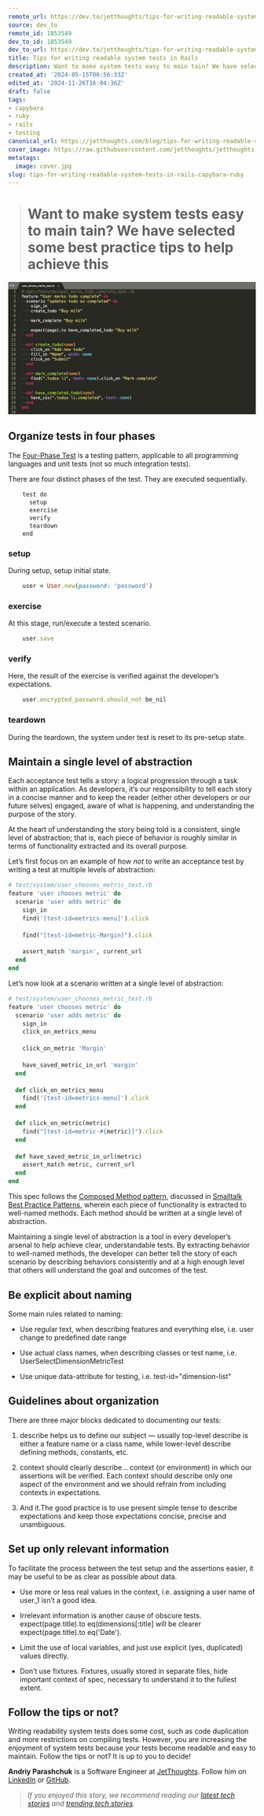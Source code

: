 ```yaml
---
remote_url: https://dev.to/jetthoughts/tips-for-writing-readable-system-tests-in-rails-4dnc
source: dev_to
remote_id: 1853549
dev_to_id: 1853549
dev_to_url: https://dev.to/jetthoughts/tips-for-writing-readable-system-tests-in-rails-4dnc
title: Tips for writing readable system tests in Rails
description: Want to make system tests easy to main tain? We have selected some best practice tips to...
created_at: '2024-05-15T06:56:33Z'
edited_at: '2024-11-26T16:04:36Z'
draft: false
tags:
- capybara
- ruby
- rails
- testing
canonical_url: https://jetthoughts.com/blog/tips-for-writing-readable-system-tests-in-rails-capybara-ruby/
cover_image: https://raw.githubusercontent.com/jetthoughts/jetthoughts.github.io/master/content/blog/tips-for-writing-readable-system-tests-in-rails-capybara-ruby/cover.jpg
metatags:
  image: cover.jpg
slug: tips-for-writing-readable-system-tests-in-rails-capybara-ruby
---
```

> # Want to make system tests easy to main tain? We have selected some best practice tips to help achieve this

![](file_0.jpg)

## Organize tests in four phases

The [Four-Phase Test](http://xunitpatterns.com/Four%20Phase%20Test.html) is a testing pattern, applicable to all programming languages and unit tests (not so much integration tests).

There are four distinct phases of the test. They are executed sequentially.

```
    test do
      setup
      exercise
      verify
      teardown
    end
```

### setup

During setup, setup initial state.

```ruby
    user = User.new(password: 'password')
```

### exercise

At this stage, run/execute a tested scenario.

```ruby
    user.save
```

### verify

Here, the result of the exercise is verified against the developer’s expectations.

```ruby
    user.encrypted_password.should_not be_nil
```

### teardown

During the teardown, the system under test is reset to its pre-setup state.

## Maintain a single level of abstraction

Each acceptance test tells a story: a logical progression through a task within an application. As developers, it’s our responsibility to tell each story in a concise manner and to keep the reader (either other developers or our future selves) engaged, aware of what is happening, and understanding the purpose of the story.

At the heart of understanding the story being told is a consistent, single level of abstraction; that is, each piece of behavior is roughly similar in terms of functionality extracted and its overall purpose.

Let’s first focus on an example of how *not* to write an acceptance test by writing a test at multiple levels of abstraction:

```ruby
# test/system/user_chooses_metric_test.rb
feature 'user chooses metric' do
  scenario 'user adds metric' do
    sign_in
    find('[test-id=metrics-menu]').click

    find("[test-id=metric-Margin]").click

    assert_match 'margin', current_url
  end
end
```

Let’s now look at a scenario written at a single level of abstraction:

```ruby
# test/system/user_chooses_metric_test.rb
feature 'user chooses metric' do
  scenario 'user adds metric' do
    sign_in
    click_on_metrics_menu

    click_on_metric 'Margin'

    have_saved_metric_in_url 'margin'
  end

  def click_on_metrics_menu
    find('[test-id=metrics-menu]').click
  end

  def click_on_metric(metric)
    find("[test-id=metric-#{metric}]").click
  end

  def have_saved_metric_in_url(metric)
    assert_match metric, current_url
  end
end
```

This spec follows the [Composed Method pattern](http://c2.com/ppr/wiki/WikiPagesAboutRefactoring/ComposedMethod.html), discussed in [Smalltalk Best Practice Patterns](http://www.amazon.com/Smalltalk-Best-Practice-Patterns-Kent/dp/013476904X), wherein each piece of functionality is extracted to well-named methods. Each method should be written at a single level of abstraction.

Maintaining a single level of abstraction is a tool in every developer’s arsenal to help achieve clear, understandable tests. By extracting behavior to well-named methods, the developer can better tell the story of each scenario by describing behaviors consistently and at a high enough level that others will understand the goal and outcomes of the test.

## Be explicit about naming

Some main rules related to naming:

* Use regular text, when describing features and everything else, i.e. user change to predefined date range

* Use actual class names, when describing classes or test name, i.e. UserSelectDimensionMetricTest

* Use unique data-attribute for testing, i.e. test-id="dimension-list"

## Guidelines about organization

There are three major blocks dedicated to documenting our tests:

 1. describe helps us to define our subject — usually top-level describe is either a feature name or a class name, while lower-level describe defining methods, constants, etc.

 2. context should clearly describe… context (or environment) in which our assertions will be verified. Each context should describe only one aspect of the environment and we should refrain from including contexts in expectations.

 3. And it.The good practice is to use present simple tense to describe expectations and keep those expectations concise, precise and unambiguous.

## Set up only relevant information

To facilitate the process between the test setup and the assertions easier, it may be useful to be as clear as possible about data.

* Use more or less real values in the context, i.e. assigning a user name of user_1 isn’t a good idea.

* Irrelevant information is another cause of obscure tests. expect(page.title).to eq(dimensions[:title] will be clearer expect(page.title).to eq('Date').

* Limit the use of local variables, and just use explicit (yes, duplicated) values directly.

* Don’t use fixtures. Fixtures, usually stored in separate files, hide important context of spec, necessary to understand it to the fullest extent.

## Follow the tips or not?

Writing readability system tests does some cost, such as code duplication and more restrictions on compiling tests.
However, you are increasing the enjoyment of system tests because your tests become readable and easy to maintain.
Follow the tips or not? It is up to you to decide!

**Andriy Parashchuk** is a Software Engineer at [JetThoughts](https://www.jetthoughts.com/). Follow him on [LinkedIn](https://www.linkedin.com/in/andriy-parashchuk-3aa56468/) or [GitHub](https://github.com/andriyParashchuk).
> *If you enjoyed this story, we recommend reading our [latest tech stories](https://jtway.co/latest) and [trending tech stories](https://jtway.co/trending).*
